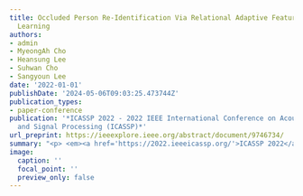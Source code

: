 ```yaml
---
title: Occluded Person Re-Identification Via Relational Adaptive Feature Correction
  Learning
authors:
- admin
- MyeongAh Cho
- Heansung Lee
- Suhwan Cho
- Sangyoun Lee
date: '2022-01-01'
publishDate: '2024-05-06T09:03:25.473744Z'
publication_types:
- paper-conference
publication: '*ICASSP 2022 - 2022 IEEE International Conference on Acoustics, Speech
  and Signal Processing (ICASSP)*'
url_preprint: https://ieeexplore.ieee.org/abstract/document/9746734/
summary: "<p> <em><a href='https://2022.ieeeicassp.org/'>ICASSP 2022</a></em> </p>"
image:
  caption: ''
  focal_point: ''
  preview_only: false
---
```

